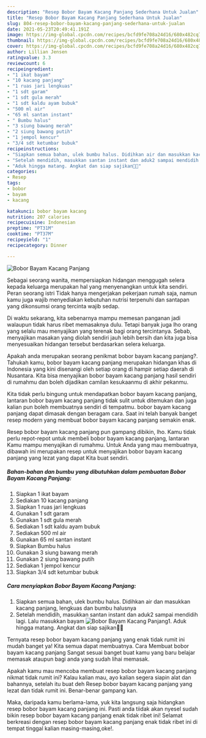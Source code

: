 ```yaml
---
description: "Resep Bobor Bayam Kacang Panjang Sederhana Untuk Jualan"
title: "Resep Bobor Bayam Kacang Panjang Sederhana Untuk Jualan"
slug: 804-resep-bobor-bayam-kacang-panjang-sederhana-untuk-jualan
date: 2021-05-23T20:49:41.191Z
image: https://img-global.cpcdn.com/recipes/bcfd9fe708a24d16/680x482cq70/bobor-bayam-kacang-panjang-foto-resep-utama.jpg
thumbnail: https://img-global.cpcdn.com/recipes/bcfd9fe708a24d16/680x482cq70/bobor-bayam-kacang-panjang-foto-resep-utama.jpg
cover: https://img-global.cpcdn.com/recipes/bcfd9fe708a24d16/680x482cq70/bobor-bayam-kacang-panjang-foto-resep-utama.jpg
author: Lillian Jensen
ratingvalue: 3.3
reviewcount: 6
recipeingredient:
- "1 ikat bayam"
- "10 kacang panjang"
- "1 ruas jari lengkuas"
- "1 sdt garam"
- "1 sdt gula merah"
- "1 sdt kaldu ayam bubuk"
- "500 ml air"
- "65 ml santan instant"
- " Bumbu halus"
- "3 siung bawang merah"
- "2 siung bawang putih"
- "1 jempol kencur"
- "3/4 sdt ketumbar bubuk"
recipeinstructions:
- "Siapkan semua bahan, ulek bumbu halus. Didihkan air dan masukkan kacang panjang, lengkuas dan bumbu halusnya"
- "Setelah mendidih, masukkan santan instant dan aduk2 sampai mendidih lagi. Lalu masukkan bayam"
- "Aduk hingga matang. Angkat dan siap sajikan🙏😋"
categories:
- Resep
tags:
- bobor
- bayam
- kacang

katakunci: bobor bayam kacang 
nutrition: 207 calories
recipecuisine: Indonesian
preptime: "PT31M"
cooktime: "PT37M"
recipeyield: "1"
recipecategory: Dinner

---
```



![Bobor Bayam Kacang Panjang](https://img-global.cpcdn.com/recipes/bcfd9fe708a24d16/680x482cq70/bobor-bayam-kacang-panjang-foto-resep-utama.jpg)

Sebagai seorang wanita, mempersiapkan hidangan menggugah selera kepada keluarga merupakan hal yang menyenangkan untuk kita sendiri. Peran seorang istri Tidak hanya mengerjakan pekerjaan rumah saja, namun kamu juga wajib menyediakan kebutuhan nutrisi terpenuhi dan santapan yang dikonsumsi orang tercinta wajib sedap.

Di waktu  sekarang, kita sebenarnya mampu memesan panganan jadi walaupun tidak harus ribet memasaknya dulu. Tetapi banyak juga lho orang yang selalu mau menyajikan yang terenak bagi orang tercintanya. Sebab, menyajikan masakan yang diolah sendiri jauh lebih bersih dan kita juga bisa menyesuaikan hidangan tersebut berdasarkan selera keluarga. 



Apakah anda merupakan seorang penikmat bobor bayam kacang panjang?. Tahukah kamu, bobor bayam kacang panjang merupakan hidangan khas di Indonesia yang kini disenangi oleh setiap orang di hampir setiap daerah di Nusantara. Kita bisa menyajikan bobor bayam kacang panjang hasil sendiri di rumahmu dan boleh dijadikan camilan kesukaanmu di akhir pekanmu.

Kita tidak perlu bingung untuk mendapatkan bobor bayam kacang panjang, lantaran bobor bayam kacang panjang tidak sulit untuk ditemukan dan juga kalian pun boleh membuatnya sendiri di tempatmu. bobor bayam kacang panjang dapat dimasak dengan beragam cara. Saat ini telah banyak banget resep modern yang membuat bobor bayam kacang panjang semakin enak.

Resep bobor bayam kacang panjang pun gampang dibikin, lho. Kamu tidak perlu repot-repot untuk membeli bobor bayam kacang panjang, lantaran Kamu mampu menyajikan di rumahmu. Untuk Anda yang mau membuatnya, dibawah ini merupakan resep untuk menyajikan bobor bayam kacang panjang yang lezat yang dapat Kita buat sendiri.

<!--inarticleads1-->

##### Bahan-bahan dan bumbu yang dibutuhkan dalam pembuatan Bobor Bayam Kacang Panjang:

1. Siapkan 1 ikat bayam
1. Sediakan 10 kacang panjang
1. Siapkan 1 ruas jari lengkuas
1. Gunakan 1 sdt garam
1. Gunakan 1 sdt gula merah
1. Sediakan 1 sdt kaldu ayam bubuk
1. Sediakan 500 ml air
1. Gunakan 65 ml santan instant
1. Siapkan  Bumbu halus
1. Gunakan 3 siung bawang merah
1. Gunakan 2 siung bawang putih
1. Sediakan 1 jempol kencur
1. Siapkan 3/4 sdt ketumbar bubuk




<!--inarticleads2-->

##### Cara menyiapkan Bobor Bayam Kacang Panjang:

1. Siapkan semua bahan, ulek bumbu halus. Didihkan air dan masukkan kacang panjang, lengkuas dan bumbu halusnya
1. Setelah mendidih, masukkan santan instant dan aduk2 sampai mendidih lagi. Lalu masukkan bayam
<img src="//assets-global.cpcdn.com/assets/icons/button_play-2c75c40dde080a61004c1f40b05d8f140eaff45d7e9e6481dc71c63d2e7c4909.png" alt="Bobor Bayam Kacang Panjang">1. Aduk hingga matang. Angkat dan siap sajikan🙏😋




Ternyata resep bobor bayam kacang panjang yang enak tidak rumit ini mudah banget ya! Kita semua dapat membuatnya. Cara Membuat bobor bayam kacang panjang Sangat sesuai banget buat kamu yang baru belajar memasak ataupun bagi anda yang sudah lihai memasak.

Apakah kamu mau mencoba membuat resep bobor bayam kacang panjang nikmat tidak rumit ini? Kalau kalian mau, ayo kalian segera siapin alat dan bahannya, setelah itu buat deh Resep bobor bayam kacang panjang yang lezat dan tidak rumit ini. Benar-benar gampang kan. 

Maka, daripada kamu berlama-lama, yuk kita langsung saja hidangkan resep bobor bayam kacang panjang ini. Pasti anda tiidak akan nyesel sudah bikin resep bobor bayam kacang panjang enak tidak ribet ini! Selamat berkreasi dengan resep bobor bayam kacang panjang enak tidak ribet ini di tempat tinggal kalian masing-masing,oke!.


